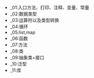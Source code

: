 - _01:入口方法、打印、注释、变量、常量
- _02:数据类型
- _03:运算符以及类型转换
- _04:循环
- _05:list,map
- _06:函数
- _07:方法
- _08:类
- _09:抽象类+接口
- _10:泛型
- _11:库